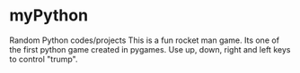 # myPython
Random Python codes/projects
This is a fun rocket man game. Its one of the first python game created in pygames. Use up, down, right and left keys to control "trump".
